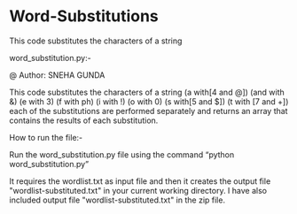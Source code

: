 # Word-Substitutions
This code substitutes the characters of a string

word_substitution.py:-

@ Author: SNEHA GUNDA

This code substitutes the characters of a string 
(a with[4 and @]) (and with &) (e with 3) (f with ph) (i with !) (o with 0) (s with[5 and $]) (t with [7 and +]) each of the substitutions are performed separately and
returns an array that contains the results of each substitution.

How to run the file:-

Run the word_substitution.py file using the command “python word_substitution.py” 

It requires the wordlist.txt as input file and then it creates the output file "wordlist-substituted.txt" in your current working directory.
I have also included output file "wordlist-substituted.txt" in the zip file.
